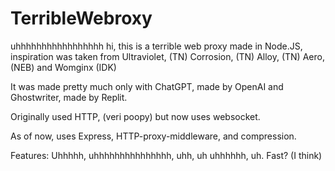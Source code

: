 # TerribleWebroxy
uhhhhhhhhhhhhhhhhh hi, this is a terrible web proxy made in Node.JS, inspiration was taken from Ultraviolet, (TN) Corrosion, (TN) Alloy, (TN) Aero, (NEB) and Womginx (IDK)

It was made pretty much only with ChatGPT, made by OpenAI and Ghostwriter, made by Replit.

Originally used HTTP, (veri poopy) but now uses websocket.

As of now, uses Express, HTTP-proxy-middleware, and compression.

Features: Uhhhhh, uhhhhhhhhhhhhhhh, uhh, uh uhhhhhh, uh. Fast? (I think)
